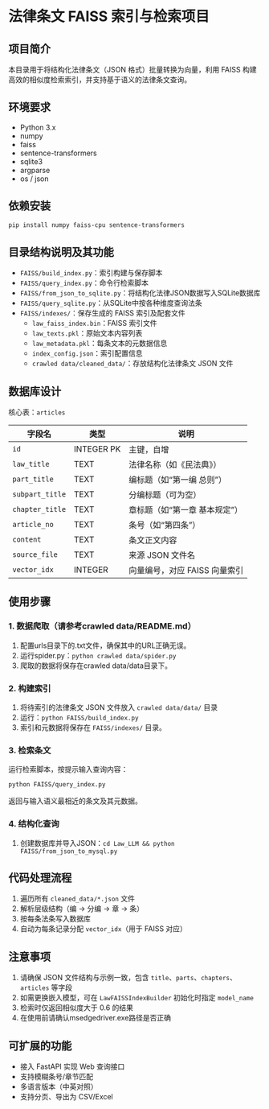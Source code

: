# 法律条文 FAISS 索引与检索项目

## 项目简介
本目录用于将结构化法律条文（JSON 格式）批量转换为向量，利用 FAISS 构建高效的相似度检索索引，并支持基于语义的法律条文查询。

## 环境要求
- Python 3.x
- numpy
- faiss
- sentence-transformers
- sqlite3
- argparse
- os / json

## 依赖安装
```bash
pip install numpy faiss-cpu sentence-transformers
```

## 目录结构说明及其功能
- `FAISS/build_index.py`：索引构建与保存脚本
- `FAISS/query_index.py`：命令行检索脚本
- `FAISS/from_json_to_sqlite.py`：将结构化法律JSON数据写入SQLite数据库
- `FAISS/query_sqlite.py`：从SQLite中按各种维度查询法条
- `FAISS/indexes/`：保存生成的 FAISS 索引及配套文件
  - `law_faiss_index.bin`：FAISS 索引文件
  - `law_texts.pkl`：原始文本内容列表
  - `law_metadata.pkl`：每条文本的元数据信息
  - `index_config.json`：索引配置信息
  - `crawled data/cleaned_data/`：存放结构化法律条文 JSON 文件

## 数据库设计
核心表：`articles`

| 字段名             | 类型         | 说明                 |
| ------------------ | ---------- | -------------------- |
| `id`               | INTEGER PK | 主键，自增           |
| `law_title`        | TEXT       | 法律名称（如《民法典》） |
| `part_title`       | TEXT       | 编标题（如“第一编 总则”） |
| `subpart_title`    | TEXT       | 分编标题（可为空）     |
| `chapter_title`    | TEXT       | 章标题（如“第一章 基本规定”） |
| `article_no`       | TEXT       | 条号（如“第四条”）     |
| `content`          | TEXT       | 条文正文内容           |
| `source_file`      | TEXT       | 来源 JSON 文件名      |
| `vector_idx`       | INTEGER    | 向量编号，对应 FAISS 向量索引 |

## 使用步骤

### 1. 数据爬取（请参考crawled data/README.md）
1. 配置urls目录下的.txt文件，确保其中的URL正确无误。
2. 运行spider.py：`python crawled data/spider.py`
3. 爬取的数据将保存在crawled data/data目录下。

### 2. 构建索引
1. 将待索引的法律条文 JSON 文件放入 `crawled data/data/` 目录
2. 运行：`python FAISS/build_index.py`
3. 索引和元数据将保存在 `FAISS/indexes/` 目录。

### 3. 检索条文
运行检索脚本，按提示输入查询内容：
```bash
python FAISS/query_index.py
```
返回与输入语义最相近的条文及其元数据。

### 4. 结构化查询
1. 创建数据库并导入JSON：`cd Law_LLM && python FAISS/from_json_to_mysql.py`

## 代码处理流程
1. 遍历所有 `cleaned_data/*.json` 文件
2. 解析层级结构（编 → 分编 → 章 → 条）
3. 按每条法条写入数据库
4. 自动为每条记录分配 `vector_idx`（用于 FAISS 对应）

## 注意事项
1. 请确保 JSON 文件结构与示例一致，包含 `title`、`parts`、`chapters`、`articles` 等字段
2. 如需更换嵌入模型，可在 `LawFAISSIndexBuilder` 初始化时指定 `model_name`
3. 检索时仅返回相似度大于 0.6 的结果
4. 在使用前请确认msedgedriver.exe路径是否正确

## 可扩展的功能
* 接入 FastAPI 实现 Web 查询接口
* 支持模糊条号/章节匹配
* 多语言版本（中英对照）
* 支持分页、导出为 CSV/Excel